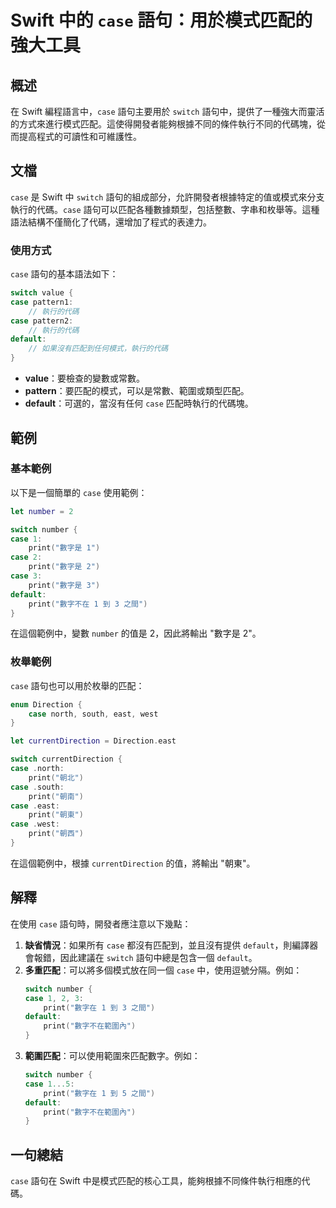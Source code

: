 <!--
Meta Description: # Swift 中的 `case` 語句：用於模式匹配的強大工具 ## 概述 在 Swift 編程語言中，`case` 語句主要用於 `switch` 語句中，提供了一種強大而靈活的方式來進行模式匹配。這使得開發者能夠根據不同的條件執行不同的代碼塊，從而提高程式的可讀性和可維護性。 ## 文檔 `c...
Meta Keywords: case, print, swift, switch, default
-->

# Swift 中的 `case` 語句：用於模式匹配的強大工具

## 概述
在 Swift 編程語言中，`case` 語句主要用於 `switch` 語句中，提供了一種強大而靈活的方式來進行模式匹配。這使得開發者能夠根據不同的條件執行不同的代碼塊，從而提高程式的可讀性和可維護性。

## 文檔
`case` 是 Swift 中 `switch` 語句的組成部分，允許開發者根據特定的值或模式來分支執行的代碼。`case` 語句可以匹配各種數據類型，包括整數、字串和枚舉等。這種語法結構不僅簡化了代碼，還增加了程式的表達力。

### 使用方式
`case` 語句的基本語法如下：

```swift
switch value {
case pattern1:
    // 執行的代碼
case pattern2:
    // 執行的代碼
default:
    // 如果沒有匹配到任何模式，執行的代碼
}
```

- **value**：要檢查的變數或常數。
- **pattern**：要匹配的模式，可以是常數、範圍或類型匹配。
- **default**：可選的，當沒有任何 `case` 匹配時執行的代碼塊。

## 範例
### 基本範例
以下是一個簡單的 `case` 使用範例：

```swift
let number = 2

switch number {
case 1:
    print("數字是 1")
case 2:
    print("數字是 2")
case 3:
    print("數字是 3")
default:
    print("數字不在 1 到 3 之間")
}
```

在這個範例中，變數 `number` 的值是 2，因此將輸出 "數字是 2"。

### 枚舉範例
`case` 語句也可以用於枚舉的匹配：

```swift
enum Direction {
    case north, south, east, west
}

let currentDirection = Direction.east

switch currentDirection {
case .north:
    print("朝北")
case .south:
    print("朝南")
case .east:
    print("朝東")
case .west:
    print("朝西")
}
```

在這個範例中，根據 `currentDirection` 的值，將輸出 "朝東"。

## 解釋
在使用 `case` 語句時，開發者應注意以下幾點：

1. **缺省情況**：如果所有 `case` 都沒有匹配到，並且沒有提供 `default`，則編譯器會報錯，因此建議在 `switch` 語句中總是包含一個 `default`。
2. **多重匹配**：可以將多個模式放在同一個 `case` 中，使用逗號分隔。例如：
   ```swift
   switch number {
   case 1, 2, 3:
       print("數字在 1 到 3 之間")
   default:
       print("數字不在範圍內")
   }
   ```
3. **範圍匹配**：可以使用範圍來匹配數字。例如：
   ```swift
   switch number {
   case 1...5:
       print("數字在 1 到 5 之間")
   default:
       print("數字不在範圍內")
   }
   ```

## 一句總結
`case` 語句在 Swift 中是模式匹配的核心工具，能夠根據不同條件執行相應的代碼。